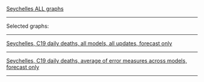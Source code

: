 [Seychelles ALL graphs](https://github.com/pourmalek/CovidLongitudinalResults/blob/main/results/countries/Seychelles/graph%2000%20Seychelles%20ALL%20graphs.pdf)

***

Selected graphs:

***

[Seychelles, C19 daily deaths, all models, all updates, forecast only](https://github.com/pourmalek/CovidLongitudinalResults/blob/main/results/countries/Seychelles/graph%2002%20Seychelles%20ALL%20MODELS%20C19%20daily%20deaths%20all%20updates.pdf)


***

[Seychelles, C19 daily deaths, average of error measures across models, forecast only]()


***
